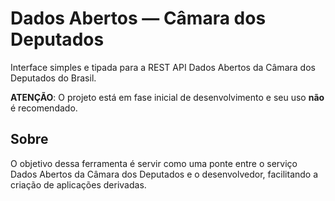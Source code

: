 # Dados Abertos — Câmara dos Deputados
Interface simples e tipada para a REST API Dados Abertos da Câmara dos Deputados do Brasil.

**ATENÇÃO**: O projeto está em fase inicial de desenvolvimento e seu uso **não** é recomendado.

## Sobre
O objetivo dessa ferramenta é servir como uma ponte entre o serviço Dados Abertos da Câmara dos Deputados e o desenvolvedor, facilitando a criação de aplicações derivadas.
